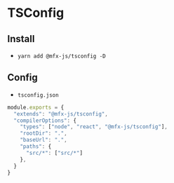 # TSConfig

## Install
+ `yarn add @mfx-js/tsconfig -D`

## Config
+ `tsconfig.json`
```js
module.exports = {
  "extends": "@mfx-js/tsconfig",
  "compilerOptions": {
    "types": ["node", "react", "@mfx-js/tsconfig"],
    "rootDir": ".",
    "baseUrl": ".",
    "paths": {
      "src/*": ["src/*"]
    },
  }
}
```
